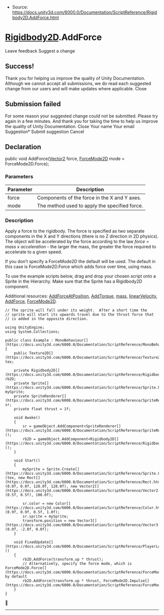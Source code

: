 * Source: https://docs.unity3d.com/6000.0/Documentation/ScriptReference/Rigidbody2D.AddForce.html

#  [Rigidbody2D](https://docs.unity3d.com/6000.0/Documentation/ScriptReference/Rigidbody2D.html).AddForce
Leave feedback
Suggest a change
## Success!
Thank you for helping us improve the quality of Unity Documentation. Although we cannot accept all submissions, we do read each suggested change from our users and will make updates where applicable.
Close
## Submission failed
For some reason your suggested change could not be submitted. Please <a>try again</a> in a few minutes. And thank you for taking the time to help us improve the quality of Unity Documentation.
Close
Your name Your email Suggestion* Submit suggestion
Cancel
## Declaration
public void AddForce([Vector2](https://docs.unity3d.com/6000.0/Documentation/ScriptReference/Vector2.html) force, [ForceMode2D](https://docs.unity3d.com/6000.0/Documentation/ScriptReference/ForceMode2D.html) mode = ForceMode2D.Force); 
### Parameters
Parameter | Description  
---|---  
force | Components of the force in the X and Y axes.  
mode | The method used to apply the specified force.  
### Description
Apply a force to the rigidbody.
The force is specified as two separate components in the X and Y directions (there is no Z direction in 2D physics). The object will be accelerated by the force according to the law _force = mass x acceleration_ - the larger the mass, the greater the force required to accelerate to a given speed.  
  
If you don’t specify a ForceMode2D the default will be used. The default in this case is ForceMode2D.Force which adds force over time, using mass.  
  
To use the example scripts below, drag and drop your chosen script onto a Sprite in the Hierarchy. Make sure that the Sprite has a Rigidbody2D component.  
  
Additional resources: [AddForceAtPosition](https://docs.unity3d.com/6000.0/Documentation/ScriptReference/Rigidbody2D.AddForceAtPosition.html), [AddTorque](https://docs.unity3d.com/6000.0/Documentation/ScriptReference/Rigidbody2D.AddTorque.html), [mass](https://docs.unity3d.com/6000.0/Documentation/ScriptReference/Rigidbody2D-mass.html), [linearVelocity](https://docs.unity3d.com/6000.0/Documentation/ScriptReference/Rigidbody2D-linearVelocity.html), [AddForce](https://docs.unity3d.com/6000.0/Documentation/ScriptReference/Rigidbody2D.AddForce.html), [ForceMode2D](https://docs.unity3d.com/6000.0/Documentation/ScriptReference/ForceMode2D.html).
```
// The sprite will fall under its weight.  After a short time the
// sprite will start its upwards travel due to the thrust force that
// is added in the opposite direction.  
  
using UnityEngine;
using System.Collections;  
  
public class Example : MonoBehaviour[](https://docs.unity3d.com/6000.0/Documentation/ScriptReference/MonoBehaviour.html)
{
    public Texture2D[](https://docs.unity3d.com/6000.0/Documentation/ScriptReference/Texture2D.html) tex;  
  
    private Rigidbody2D[](https://docs.unity3d.com/6000.0/Documentation/ScriptReference/Rigidbody2D.html) rb2D;
    private Sprite[](https://docs.unity3d.com/6000.0/Documentation/ScriptReference/Sprite.html) mySprite;
    private SpriteRenderer[](https://docs.unity3d.com/6000.0/Documentation/ScriptReference/SpriteRenderer.html) sr;
    private float thrust = 1f;  
  
    void Awake()
    {
        sr = gameObject.AddComponent<SpriteRenderer[](https://docs.unity3d.com/6000.0/Documentation/ScriptReference/SpriteRenderer.html)>();
        rb2D = gameObject.AddComponent<Rigidbody2D[](https://docs.unity3d.com/6000.0/Documentation/ScriptReference/Rigidbody2D.html)>();
    }  
  
    void Start()
    {
        mySprite = Sprite.Create[](https://docs.unity3d.com/6000.0/Documentation/ScriptReference/Sprite.Create.html)(tex, new Rect[](https://docs.unity3d.com/6000.0/Documentation/ScriptReference/Rect.html)(0.0f, 0.0f, 128.0f, 128.0f), new Vector2[](https://docs.unity3d.com/6000.0/Documentation/ScriptReference/Vector2.html)(0.5f, 0.5f), 100.0f);  
  
        sr.color = new Color[](https://docs.unity3d.com/6000.0/Documentation/ScriptReference/Color.html)(0.9f, 0.9f, 0.5f, 1.0f);
        sr.sprite = mySprite;
        transform.position = new Vector3[](https://docs.unity3d.com/6000.0/Documentation/ScriptReference/Vector3.html)(0.0f, -2.0f, 0.0f);
    }  
  
    void FixedUpdate[](https://docs.unity3d.com/6000.0/Documentation/ScriptReference/PlayerLoop.FixedUpdate.html)()
    {
        rb2D.AddForce(transform.up * thrust);
        // Alternatively, specify the force mode, which is ForceMode2D.Force[](https://docs.unity3d.com/6000.0/Documentation/ScriptReference/ForceMode2D.Force.html) by default
        rb2D.AddForce(transform.up * thrust, ForceMode2D.Impulse[](https://docs.unity3d.com/6000.0/Documentation/ScriptReference/ForceMode2D.Impulse.html));
    }
}

```

* * *
